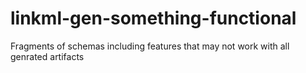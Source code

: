 # linkml-gen-something-functional

Fragments of schemas including features that may not work with all genrated artifacts
